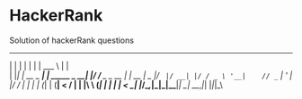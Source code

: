 # HackerRank
Solution of hackerRank questions

 _   _            _            ______            _    
| | | |          | |           | ___ \          | |   
| |_| | __ _  ___| | _____ _ __| |_/ /__ _ _ __ | | __
|  _  |/ _` |/ __| |/ / _ \ '__|    // _` | '_ \| |/ /
| | | | (_| | (__|   <  __/ |  | |\ \ (_| | | | |   < 
\_| |_/\__,_|\___|_|\_\___|_|  \_| \_\__,_|_| |_|_|\_\
                                                      
                                                      
